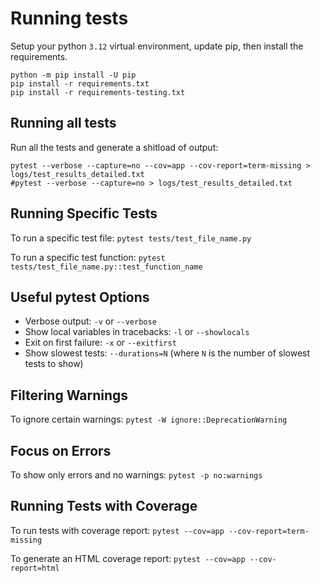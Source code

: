 # Running tests

Setup your python `3.12` virtual environment, update pip, then install the requirements.

   ```
   python -m pip install -U pip
   pip install -r requirements.txt
   pip install -r requirements-testing.txt
   ```

## Running all tests

Run all the tests and generate a shitload of output:

   ```
   pytest --verbose --capture=no --cov=app --cov-report=term-missing > logs/test_results_detailed.txt
   #pytest --verbose --capture=no > logs/test_results_detailed.txt
   ```

## Running Specific Tests

To run a specific test file:
`pytest tests/test_file_name.py`

To run a specific test function:
`pytest tests/test_file_name.py::test_function_name`

## Useful pytest Options

- Verbose output: `-v` or `--verbose`
- Show local variables in tracebacks: `-l` or `--showlocals`
- Exit on first failure: `-x` or `--exitfirst`
- Show slowest tests: `--durations=N` (where `N` is the number of slowest tests to show)

## Filtering Warnings

To ignore certain warnings:
`pytest -W ignore::DeprecationWarning`

## Focus on Errors

To show only errors and no warnings:
`pytest -p no:warnings`

## Running Tests with Coverage

To run tests with coverage report:
`pytest --cov=app --cov-report=term-missing`

To generate an HTML coverage report:
`pytest --cov=app --cov-report=html`
